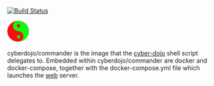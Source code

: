 [![Build Status](https://travis-ci.org/cyber-dojo/commander.svg?branch=master)](https://travis-ci.org/cyber-dojo/commander)

<img src="https://raw.githubusercontent.com/cyber-dojo/nginx/master/images/home_page_logo.png" alt="cyber-dojo yin/yang logo" width="50px" height="50px"/>

cyberdojo/commander is the image that the [cyber-dojo](http://cyber-dojo.org) shell script delegates to.
Embedded within cyberdojo/commander are docker and docker-compose, together with the
docker-compose.yml file which launches the [web](https://github.com/cyber-dojo/web) server.

